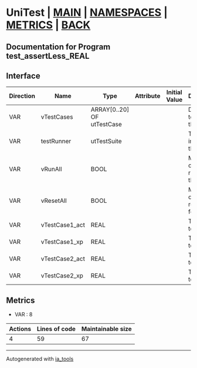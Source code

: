 # UniTest | [MAIN] | [NAMESPACES] | [METRICS] | [BACK]  

## Documentation for Program test_assertLess_REAL  

## Interface  

| Direction | Name | Type | Attribute | Initial Value | Documentation |
| --------- | ---- | ---- | --------- | ------------- | ------------- |
| VAR | vTestCases | ARRAY[0..20] OF utTestCase |  |  | Definition of all test cases for this POU |  
| VAR | testRunner | utTestSuite |  |  | Test Suite fb instance to run the tests |  
| VAR | vRunAll | BOOL |  |  | Manual command to run all tests for this POU |  
| VAR | vResetAll | BOOL |  |  | Manual command to reset all tests for this POU |  
| VAR | vTestCase1_act | REAL |  |  | Test data 1 of test case 1 |  
| VAR | vTestCase1_xp | REAL |  |  | Test data 2 of test case 1 |  
| VAR | vTestCase2_act | REAL |  |  | Test data 1 of test case 2 |  
| VAR | vTestCase2_xp | REAL |  |  | Test data 2 of test case 2 |  


## Metrics  

- VAR : 8

| Actions | Lines of code | Maintainable size |
| ------- | ------------- | ----------------- |
| 4 | 59 | 67 |

---
Autogenerated with [ia_tools](https://github.com/tkucic/ia_tools)  

[MAIN]: ../../../../index.md
[NAMESPACES]: ../../nsList.md
[METRICS]: ../../../metrics.md
[BACK]: ../nsMain.md
